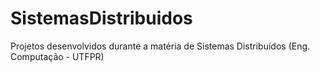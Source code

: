 # SistemasDistribuidos

Projetos desenvolvidos durante a matéria de Sistemas Distribuídos (Eng. Computação - UTFPR)
